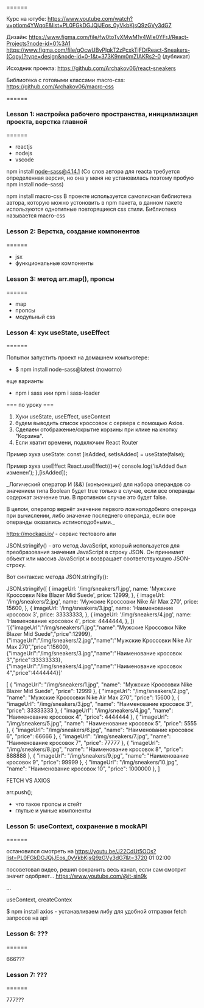 ======

Курс на ютубе:
https://www.youtube.com/watch?v=ptiom4YWqoE&list=PL0FGkDGJQjJEos_0yVkbKjsQ9zGVy3dG7

Дизайн:
https://www.figma.com/file/fw0toTyXMwM1y4WIe0YFrJ/React-Projects?node-id=0%3A1
https://www.figma.com/file/gOcwUBvPlgkT2zPcxkTjFD/React-Sneakers-(Copy)?type=design&node-id=0-1&t=373K9nm0mZIAKRs2-0 (дубликат)

Исходник проекта:
https://github.com/Archakov06/react-sneakers

Библиотека с готовыми классами macro-css:
https://github.com/Archakov06/macro-css

======

### Lesson 1: настройка рабочего пространства, инициализация проекта, верстка главной

======

- reactjs
- nodejs
- vscode

npm install node-sass@4.14.1 (Со слов автора для reacta требуется определенная версия, но она у меня не установилась поэтому пробую npm install node-sass)

npm install macro-css В проекте используется самописная библиотека автора, которую можно устоновить в npm пакета, в данном пакете используются однотипные повторящиеся css стили. Библиотека называется macro-css

### Lesson 2: Верстка, создание компонентов

======

- jsx
- функциональные компоненты

### Lesson 3: метод arr.map(), пропсы

======

- map
- пропсы
- модульный css

### Lesson 4: хук useState, useEffect

======

Попытки запустить проект на домашнем компьютере:

- $ npm install node-sass@latest (помогло)

еще варианты

- npm i sass иии npm i sass-loader

=== по уроку ===

1. Хуки useState, useEffect, useContext
2. будем выводить список кроссовок с сервера с помощью Axios.
3. Сделаем отображение/скрытие корзины при клике на кнопку "Корзина".
4. Если хватит времени, подключим React Router

Пример хука useState:
const [isAdded, setIsAdded] = useState(false);

Пример хука useEffect
React.useEffect(()=>{
console.log('isAdded был изменен');
},[isAdded]);

\_Логический оператор И (&&) (конъюнкция) для набора операндов со значением типа Boolean будет true только в случае, если все операнды содержат значение true. В противном случае это будет false.

В целом, оператор вернёт значение первого ложноподобного операнда при вычислении, либо значение последнего операнда, если все операнды оказались истиноподобными.\_

https://mockapi.io/ - сервис тестового апи

JSON.stringify() - это метод JavaScript, который используется для преобразования значения JavaScript в строку JSON. Он принимает объект или массив JavaScript и возвращает соответствующую JSON-строку.

Вот синтаксис метода JSON.stringify():

JSON.stringify([
{
imageUrl: '/img/sneakers/1.jpg',
name: 'Мужские Кроссовки Nike Blazer Mid Suede',
price: 12999,
},
{
imageUrl: '/img/sneakers/2.jpg',
name: 'Мужские Кроссовки Nike Air Max 270',
price: 15600,
},
{
imageUrl: '/img/sneakers/3.jpg',
name: 'Наименование кросовок 3',
price: 33333333,
},
{
imageUrl: '/img/sneakers/4.jpg',
name: 'Наименование кросовок 4',
price: 4444444,
},
])
'[{"imageUrl":"/img/sneakers/1.jpg","name":"Мужские Кроссовки Nike Blazer Mid Suede","price":12999},{"imageUrl":"/img/sneakers/2.jpg","name":"Мужские Кроссовки Nike Air Max 270","price":15600},{"imageUrl":"/img/sneakers/3.jpg","name":"Наименование кросовок 3","price":33333333},{"imageUrl":"/img/sneakers/4.jpg","name":"Наименование кросовок 4","price":4444444}]'

[
{
"imageUrl": "/img/sneakers/1.jpg",
"name": "Мужские Кроссовки Nike Blazer Mid Suede",
"price": 12999
},
{
"imageUrl": "/img/sneakers/2.jpg",
"name": "Мужские Кроссовки Nike Air Max 270",
"price": 15600
},
{
"imageUrl": "/img/sneakers/3.jpg",
"name": "Наименование кросовок 3",
"price": 33333333
},
{
"imageUrl": "/img/sneakers/4.jpg",
"name": "Наименование кросовок 4",
"price": 4444444
},
{
"imageUrl": "/img/sneakers/5.jpg",
"name": "Наименование кросовок 5",
"price": 5555
},
{
"imageUrl": "/img/sneakers/6.jpg",
"name": "Наименование кросовок 6",
"price": 66666
},
{
"imageUrl": "/img/sneakers/7.jpg",
"name": "Наименование кросовок 7",
"price": 77777
},
{
"imageUrl": "/img/sneakers/8.jpg",
"name": "Наименование кросовок 8",
"price": 888888
},
{
"imageUrl": "/img/sneakers/9.jpg",
"name": "Наименование кросовок 9",
"price": 99999
},
{
"imageUrl": "/img/sneakers/10.jpg",
"name": "Наименование кросовок 10",
"price": 1000000
},
]

FETCH VS AXIOS

arr.push();

- что такое пропсы и стейт
- глупые и умные компоненты

### Lesson 5: useContext, сохранение в mockAPI

======

остановился смотреть на https://youtu.be/J22CdUt5OOs?list=PL0FGkDGJQjJEos_0yVkbKjsQ9zGVy3dG7&t=3720 01:02:00

посоветовал видео, решил сохранить весь канал, если сам смотрит значит одобряет... https://www.youtube.com/@it-sin9k

...

useContext, createContex

$ npm install axios - устанавливаем либу для удобной отправки fetch запросов на api

### Lesson 6: ???

======

666???

### Lesson 7: ???

======

777???
